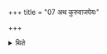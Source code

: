 +++
title = "07 अथ कुरुवाजपेयः"

+++

<details><summary>थिते</summary>

7. Now the Kuruvājapeya.  

[^1]: See SaṇŚS XI.3.17; LāṭyāŚS VIII. 11.18.   
</details>
